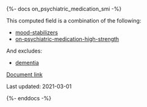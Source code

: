 {%- docs on_psychiatric_medication_smi -%}

This computed field is a combination of the following:

- [mood-stabilizers](https://data-docs.cityblock.com/dbt#!/model/model.cityblockdbt.cf_mood_stabilizers)
- [on-psychiatric-medication-high-strength](https://data-docs.cityblock.com/dbt#!/model/model.cityblockdbt.cf_on_psychiatric_medication)

And excludes:

- [dementia](https://data-docs.cityblock.com/dbt#!/model/model.cityblockdbt.cf_dementia)

[Document link](https://docs.google.com/document/d/1CEfmSsjnTRGy9wbyARJCAn5lyYmcSJpq5WX6jXjI62I/edit#)

Last updated: 2021-03-01

{%- enddocs -%}
